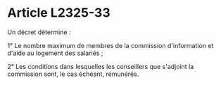 # Article L2325-33

Un décret détermine :

1° Le nombre maximum de membres de la commission d'information et d'aide au logement des salariés ;

2° Les conditions dans lesquelles les conseillers que s'adjoint la commission sont, le cas échéant, rémunérés.